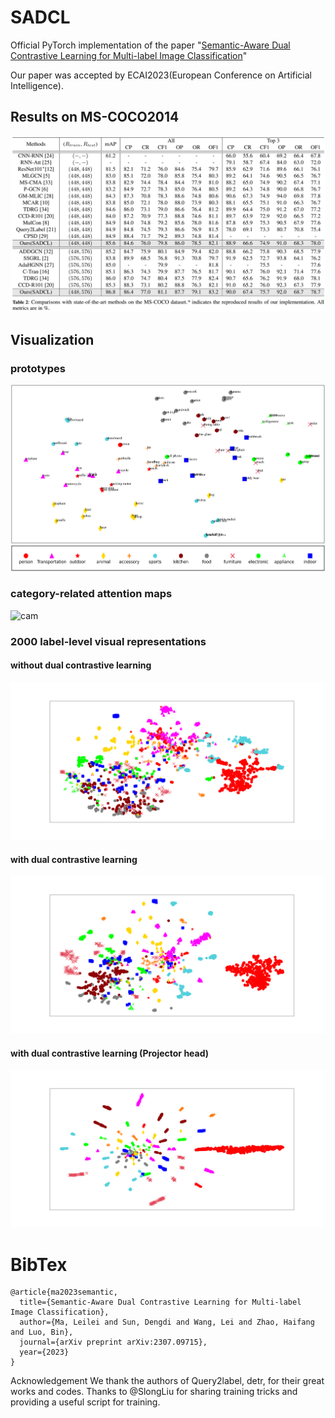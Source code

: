 # SADCL
Official PyTorch implementation of the paper "[Semantic-Aware Dual Contrastive Learning for Multi-label Image Classification](https://arxiv.org/format/2307.09715)"


Our paper was accepted by ECAI2023(European Conference on Artificial Intelligence).


## Results on MS-COCO2014
![coco](./image/coco.png)


## Visualization
### prototypes
![prototypes](./image/prototypes.png)

### category-related attention maps
![cam](./image/cam.png)


### 2000 label-level visual representations

#### without dual contrastive learning
![vis_embed_list_base](./image/vis_embed_list_base.svg)
#### with dual contrastive learning
![vis_embed_list_sadcl](./image/vis_embed_list_sadcl.svg)

#### with dual contrastive learning (Projector head)
![vis_embed_list_sadclv2](./image/vis_embed_list_sadclv2.svg)

# BibTex
```
@article{ma2023semantic,
  title={Semantic-Aware Dual Contrastive Learning for Multi-label Image Classification},
  author={Ma, Leilei and Sun, Dengdi and Wang, Lei and Zhao, Haifang and Luo, Bin},
  journal={arXiv preprint arXiv:2307.09715},
  year={2023}
}

```

Acknowledgement
We thank the authors of Query2label, detr, for their great works and codes. Thanks to @SlongLiu for sharing training tricks and providing a useful script for training.